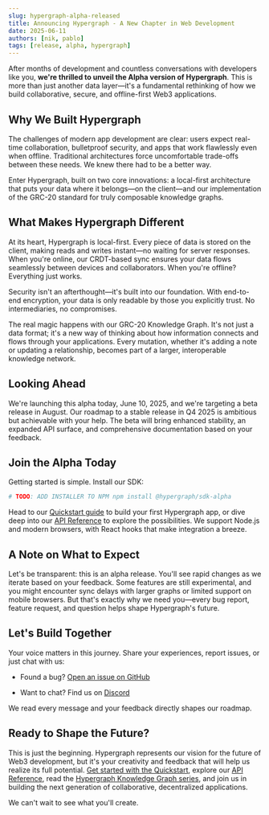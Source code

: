 ```yaml
---
slug: hypergraph-alpha-released
title: Announcing Hypergraph - A New Chapter in Web Development
date: 2025-06-11
authors: [nik, pablo]
tags: [release, alpha, hypergraph]
---
```


After months of development and countless conversations with developers like you, **we're thrilled to unveil the Alpha version of Hypergraph**. This is more than just another data layer—it's a fundamental rethinking of how we build collaborative, secure, and offline-first Web3 applications.

<!-- truncate -->

## Why We Built Hypergraph

The challenges of modern app development are clear: users expect real-time collaboration, bulletproof security, and apps that work flawlessly even when offline. Traditional architectures force uncomfortable trade-offs between these needs. We knew there had to be a better way.

Enter Hypergraph, built on two core innovations: a local-first architecture that puts your data where it belongs—on the client—and our implementation of the GRC-20 standard for truly composable knowledge graphs.

<!-- TODO: ADD IMAGE OF HYPGRAPH UI -->

## What Makes Hypergraph Different

At its heart, Hypergraph is local-first. Every piece of data is stored on the client, making reads and writes instant—no waiting for server responses. When you're online, our CRDT-based sync ensures your data flows seamlessly between devices and collaborators. When you're offline? Everything just works.

Security isn't an afterthought—it's built into our foundation. With end-to-end encryption, your data is only readable by those you explicitly trust. No intermediaries, no compromises.

The real magic happens with our GRC-20 Knowledge Graph. It's not just a data format; it's a new way of thinking about how information connects and flows through your applications. Every mutation, whether it's adding a note or updating a relationship, becomes part of a larger, interoperable knowledge network.

<!-- TODO: ADD GIF OF DATA MODEL -->

## Looking Ahead

We're launching this alpha today, June 10, 2025, and we're targeting a beta release in August. Our roadmap to a stable release in Q4 2025 is ambitious but achievable with your help. The beta will bring enhanced stability, an expanded API surface, and comprehensive documentation based on your feedback.

## Join the Alpha Today

Getting started is simple. Install our SDK:

```bash
# TODO: ADD INSTALLER TO NPM npm install @hypergraph/sdk-alpha
```

Head to our [Quickstart guide](/docs/quickstart) to build your first Hypergraph app, or dive deep into our [API Reference](/docs/api-reference) to explore the possibilities. We support Node.js and modern browsers, with React hooks that make integration a breeze.

## A Note on What to Expect

Let's be transparent: this is an alpha release. You'll see rapid changes as we iterate based on your feedback. Some features are still experimental, and you might encounter sync delays with larger graphs or limited support on mobile browsers. But that's exactly why we need you—every bug report, feature request, and question helps shape Hypergraph's future.

## Let's Build Together

Your voice matters in this journey. Share your experiences, report issues, or just chat with us:

- Found a bug? [Open an issue on GitHub](https://github.com/graphprotocol/hypergraph/issues)
<!-- TODO: Get /discussions set up in github - Have ideas? Join the discussion on [GitHub Discussions](https://github.com/graphprotocol/hypergraph/discussions) -->
- Want to chat? Find us on [Discord](https://discord.gg/graphprotocol)

We read every message and your feedback directly shapes our roadmap.

## Ready to Shape the Future?

This is just the beginning. Hypergraph represents our vision for the future of Web3 development, but it's your creativity and feedback that will help us realize its full potential. [Get started with the Quickstart](/docs/quickstart), explore our [API Reference](/docs/api-reference), read the [Hypergraph Knowledge Graph series](/blog/understanding-entities-and-types), and join us in building the next generation of collaborative, decentralized applications.

We can't wait to see what you'll create.
